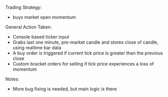 Trading Strategy:
- buys market open momentum

General Action Taken:
- Console based ticker input
- Grabs last one minute, pre-market candle and stores close of candle, using realtime bar data
- A buy order is triggered if current tick price is greater than the previous close
- Custom bracket orders for selling if tick price experiences a loss of momentum

Notes:
- More bug fixing is needed, but main logic is there
